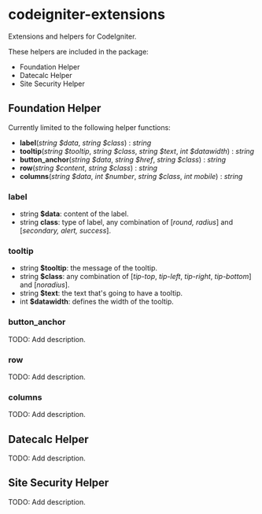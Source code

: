 # codeigniter-extensions

Extensions and helpers for CodeIgniter.

These helpers are included in the package:

* Foundation Helper
* Datecalc Helper
* Site Security Helper

## Foundation Helper

Currently limited to the following helper functions:

* **label**(*string $data*, *string $class*) : *string*
* **tooltip**(*string $tooltip*, *string $class*, *string $text*, *int $datawidth*) : *string*
* **button_anchor**(*string $data*, *string $href*, *string $class*) : *string*
* **row**(*string $content*, *string $class*) : *string*
* **columns**(*string $data*, *int $number*, *string $class*, *int mobile*) : *string*

### label

* string **$data**: content of the label.
* string **class**: type of label, any combination of [*round, radius*] and [*secondary, alert, success*].

### tooltip

* string **$tooltip**: the message of the tooltip. 
* string **$class**: any combination of [*tip-top*, *tip-left*, *tip-right*, *tip-bottom*] and [*noradius*].
* string **$text**: the text that's going to have a tooltip.
* int **$datawidth**: defines the width of the tooltip.

### button_anchor

TODO: Add description.

### row

TODO: Add description.

### columns

TODO: Add description.

## Datecalc Helper

TODO: Add description.

## Site Security Helper

TODO: Add description.
